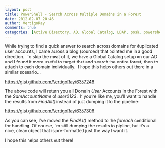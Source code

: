 ```yaml
---
layout: post
title: PowerShell - Search Across Multiple Domains in a Forest
date: 2012-02-07 20:46
author: VertigoRay
comments: true
categories: [Active Directory, AD, Global Catalog, LDAP, posh, powershell, Uncategorized]
---
```

<p>While trying to find a quick answer to search across domains for duplicated user accounts, I came across a blog (sourced) that pointed me in a good direction.  To skip the meat of it, we have a Global Catalog setup on our AD and I found it more useful to target that and search the entire forest, then to attach to each domain individually.  I hope this helps others out there in a similar scenario&hellip;<!-- more --></p>
<div class="gist"><a href="https://gist.github.com/VertigoRay/6357248">https://gist.github.com/VertigoRay/6357248</a></div>
<p>The above code will return you all Domain <em>User</em> Accounts in the Forest with the <em>SamAccountName</em> of <em>user0123</em>.  If you&rsquo;re like me, you&rsquo;ll want to handle the results from <em>FindAll()</em> instead of just dumping it to the pipeline:</p>
<div class="gist"><a href="https://gist.github.com/VertigoRay/6357306">https://gist.github.com/VertigoRay/6357306</a></div>
<p>As you can see, I&rsquo;ve moved the <em>FindAll()</em> method to the <em>foreach</em> conditional for handling. Of course, I&rsquo;m still dumping the results to pipline, but it&rsquo;s a nice, clean object that is pre-formatted just the way I want it.</p>
<p>I hope this helps others out there!</p>
